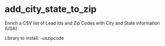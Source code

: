 # add_city_state_to_zip
Enrich a CSV list of Lead Ids and Zip Codes with City and State information (USA)

Library to install:
-uszipcode
